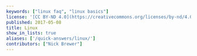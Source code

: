 ```yaml
---
keywords: ["linux faq", "linux basics"]
license: '[CC BY-ND 4.0](https://creativecommons.org/licenses/by-nd/4.0)'
published: 2017-05-08
title: Linux
show_in_lists: true
aliases: ['/quick-answers/linux/']
contributors: ["Nick Brewer"]
---
```


